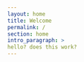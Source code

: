 ```yaml
---
layout: home
title: Welcome
permalink: /
section: home
intro_paragraph: >
hello? does this work?
---
```

